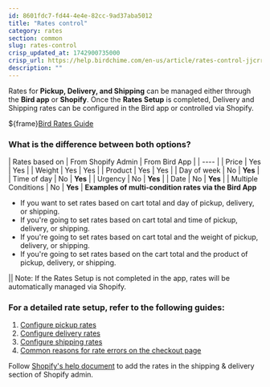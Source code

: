 ```yaml
---
id: 8601fdc7-fd44-4e4e-82cc-9ad37aba5012
title: "Rates control"
category: rates
section: common
slug: rates-control
crisp_updated_at: 1742900735000
crisp_url: https://help.birdchime.com/en-us/article/rates-control-jjcrrp/
description: ""
---
```


Rates for **Pickup, Delivery, and Shipping** can be managed either through the **Bird app** or **Shopify**. Once the **Rates Setup** is completed, Delivery and Shipping rates can be configured in the Bird app or controlled via Shopify.

 ${frame}[Bird Rates Guide](https://www.loom.com/embed/0e0c0b29163840cbb2211a55ae76e487?sid=9d1ee5b3-502e-4ba6-93c4-d91f53d1f9be)
### What is the difference between both options?

| Rates based on | From Shopify Admin | From Bird App |
| ---- |
| Price | Yes | Yes |
| Weight | Yes | Yes |
| Product | Yes | Yes |
| Day of week | No | **Yes** |
| Time of day | No | **Yes** |
| Urgency | No | **Yes** |
| Date | No | **Yes** |
| Multiple Conditions | No | **Yes** |
**Examples of multi-condition rates via the Bird App**

* If you want to set rates based on cart total and day of pickup, delivery, or shipping.
* If you're going to set rates based on cart total and time of pickup, delivery, or shipping.
* If you're going to set rates based on cart total and the weight of pickup, delivery, or shipping.
* If you're going to set rates based on the cart total and the product of pickup, delivery, or shipping.

|| Note: If the Rates Setup is not completed in the app, rates will be automatically managed via Shopify.

### For a detailed rate setup, refer to the following guides:

1. [Configure pickup rates](https://help.birdchime.com/en-us/article/configure-pickup-rates-1n7gumb/)
2. [Configure delivery rates](https://help.birdchime.com/en-us/article/configure-delivery-rates-1xbrder/)
3. [Configure shipping rates](https://help.birdchime.com/en-us/article/configure-shipping-rates-llsy16/)
4. [Common reasons for rate errors on the checkout page](https://help.birdchime.com/en-us/article/common-reasons-for-rate-errors-on-checkout-page-1iekz2h/)

Follow [Shopify's help document](https://help.shopify.com/en/manual/shipping/understanding-shipping/shipping-rates) to add the rates in the shipping & delivery section of Shopify admin.

